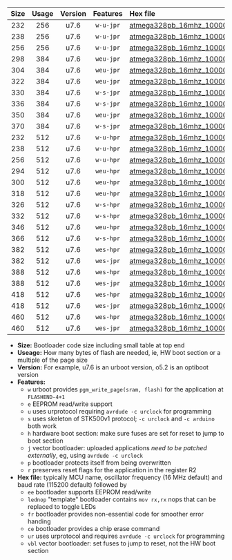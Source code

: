 |Size|Usage|Version|Features|Hex file|
|:-:|:-:|:-:|:-:|:--|
|232|256|u7.6|`w-u-jpr`|[atmega328pb_16mhz_1000000bps_ur_vbl.hex](https://raw.githubusercontent.com/stefanrueger/urboot/main//atmega328pb_16mhz_1000000bps_ur_vbl.hex)|
|238|256|u7.6|`w-u-jpr`|[atmega328pb_16mhz_1000000bps_lednop_ur_vbl.hex](https://raw.githubusercontent.com/stefanrueger/urboot/main//atmega328pb_16mhz_1000000bps_lednop_ur_vbl.hex)|
|256|256|u7.6|`w-u-jpr`|[atmega328pb_16mhz_1000000bps_lednop_fr_ur_vbl.hex](https://raw.githubusercontent.com/stefanrueger/urboot/main//atmega328pb_16mhz_1000000bps_lednop_fr_ur_vbl.hex)|
|298|384|u7.6|`weu-jpr`|[atmega328pb_16mhz_1000000bps_ee_ur_vbl.hex](https://raw.githubusercontent.com/stefanrueger/urboot/main//atmega328pb_16mhz_1000000bps_ee_ur_vbl.hex)|
|304|384|u7.6|`weu-jpr`|[atmega328pb_16mhz_1000000bps_ee_lednop_ur_vbl.hex](https://raw.githubusercontent.com/stefanrueger/urboot/main//atmega328pb_16mhz_1000000bps_ee_lednop_ur_vbl.hex)|
|322|384|u7.6|`weu-jpr`|[atmega328pb_16mhz_1000000bps_ee_lednop_fr_ur_vbl.hex](https://raw.githubusercontent.com/stefanrueger/urboot/main//atmega328pb_16mhz_1000000bps_ee_lednop_fr_ur_vbl.hex)|
|330|384|u7.6|`w-s-jpr`|[atmega328pb_16mhz_1000000bps_vbl.hex](https://raw.githubusercontent.com/stefanrueger/urboot/main//atmega328pb_16mhz_1000000bps_vbl.hex)|
|336|384|u7.6|`w-s-jpr`|[atmega328pb_16mhz_1000000bps_lednop_vbl.hex](https://raw.githubusercontent.com/stefanrueger/urboot/main//atmega328pb_16mhz_1000000bps_lednop_vbl.hex)|
|350|384|u7.6|`weu-jpr`|[atmega328pb_16mhz_1000000bps_ee_lednop_fr_ce_ur_vbl.hex](https://raw.githubusercontent.com/stefanrueger/urboot/main//atmega328pb_16mhz_1000000bps_ee_lednop_fr_ce_ur_vbl.hex)|
|370|384|u7.6|`w-s-jpr`|[atmega328pb_16mhz_1000000bps_lednop_fr_vbl.hex](https://raw.githubusercontent.com/stefanrueger/urboot/main//atmega328pb_16mhz_1000000bps_lednop_fr_vbl.hex)|
|232|512|u7.6|`w-u-hpr`|[atmega328pb_16mhz_1000000bps_ur.hex](https://raw.githubusercontent.com/stefanrueger/urboot/main//atmega328pb_16mhz_1000000bps_ur.hex)|
|238|512|u7.6|`w-u-hpr`|[atmega328pb_16mhz_1000000bps_lednop_ur.hex](https://raw.githubusercontent.com/stefanrueger/urboot/main//atmega328pb_16mhz_1000000bps_lednop_ur.hex)|
|256|512|u7.6|`w-u-hpr`|[atmega328pb_16mhz_1000000bps_lednop_fr_ur.hex](https://raw.githubusercontent.com/stefanrueger/urboot/main//atmega328pb_16mhz_1000000bps_lednop_fr_ur.hex)|
|294|512|u7.6|`weu-hpr`|[atmega328pb_16mhz_1000000bps_ee_ur.hex](https://raw.githubusercontent.com/stefanrueger/urboot/main//atmega328pb_16mhz_1000000bps_ee_ur.hex)|
|300|512|u7.6|`weu-hpr`|[atmega328pb_16mhz_1000000bps_ee_lednop_ur.hex](https://raw.githubusercontent.com/stefanrueger/urboot/main//atmega328pb_16mhz_1000000bps_ee_lednop_ur.hex)|
|318|512|u7.6|`weu-hpr`|[atmega328pb_16mhz_1000000bps_ee_lednop_fr_ur.hex](https://raw.githubusercontent.com/stefanrueger/urboot/main//atmega328pb_16mhz_1000000bps_ee_lednop_fr_ur.hex)|
|326|512|u7.6|`w-s-hpr`|[atmega328pb_16mhz_1000000bps.hex](https://raw.githubusercontent.com/stefanrueger/urboot/main//atmega328pb_16mhz_1000000bps.hex)|
|332|512|u7.6|`w-s-hpr`|[atmega328pb_16mhz_1000000bps_lednop.hex](https://raw.githubusercontent.com/stefanrueger/urboot/main//atmega328pb_16mhz_1000000bps_lednop.hex)|
|346|512|u7.6|`weu-hpr`|[atmega328pb_16mhz_1000000bps_ee_lednop_fr_ce_ur.hex](https://raw.githubusercontent.com/stefanrueger/urboot/main//atmega328pb_16mhz_1000000bps_ee_lednop_fr_ce_ur.hex)|
|366|512|u7.6|`w-s-hpr`|[atmega328pb_16mhz_1000000bps_lednop_fr.hex](https://raw.githubusercontent.com/stefanrueger/urboot/main//atmega328pb_16mhz_1000000bps_lednop_fr.hex)|
|382|512|u7.6|`wes-hpr`|[atmega328pb_16mhz_1000000bps_ee.hex](https://raw.githubusercontent.com/stefanrueger/urboot/main//atmega328pb_16mhz_1000000bps_ee.hex)|
|382|512|u7.6|`wes-jpr`|[atmega328pb_16mhz_1000000bps_ee_vbl.hex](https://raw.githubusercontent.com/stefanrueger/urboot/main//atmega328pb_16mhz_1000000bps_ee_vbl.hex)|
|388|512|u7.6|`wes-hpr`|[atmega328pb_16mhz_1000000bps_ee_lednop.hex](https://raw.githubusercontent.com/stefanrueger/urboot/main//atmega328pb_16mhz_1000000bps_ee_lednop.hex)|
|388|512|u7.6|`wes-jpr`|[atmega328pb_16mhz_1000000bps_ee_lednop_vbl.hex](https://raw.githubusercontent.com/stefanrueger/urboot/main//atmega328pb_16mhz_1000000bps_ee_lednop_vbl.hex)|
|418|512|u7.6|`wes-hpr`|[atmega328pb_16mhz_1000000bps_ee_lednop_fr.hex](https://raw.githubusercontent.com/stefanrueger/urboot/main//atmega328pb_16mhz_1000000bps_ee_lednop_fr.hex)|
|418|512|u7.6|`wes-jpr`|[atmega328pb_16mhz_1000000bps_ee_lednop_fr_vbl.hex](https://raw.githubusercontent.com/stefanrueger/urboot/main//atmega328pb_16mhz_1000000bps_ee_lednop_fr_vbl.hex)|
|460|512|u7.6|`wes-hpr`|[atmega328pb_16mhz_1000000bps_ee_lednop_fr_ce.hex](https://raw.githubusercontent.com/stefanrueger/urboot/main//atmega328pb_16mhz_1000000bps_ee_lednop_fr_ce.hex)|
|460|512|u7.6|`wes-jpr`|[atmega328pb_16mhz_1000000bps_ee_lednop_fr_ce_vbl.hex](https://raw.githubusercontent.com/stefanrueger/urboot/main//atmega328pb_16mhz_1000000bps_ee_lednop_fr_ce_vbl.hex)|

- **Size:** Bootloader code size including small table at top end
- **Useage:** How many bytes of flash are needed, ie, HW boot section or a multiple of the page size
- **Version:** For example, u7.6 is an urboot version, o5.2 is an optiboot version
- **Features:**
  + `w` urboot provides `pgm_write_page(sram, flash)` for the application at `FLASHEND-4+1`
  + `e` EEPROM read/write support
  + `u` uses urprotocol requiring `avrdude -c urclock` for programming
  + `s` uses skeleton of STK500v1 protocol; `-c urclock` and `-c arduino` both work
  + `h` hardware boot section: make sure fuses are set for reset to jump to boot section
  + `j` vector bootloader: uploaded applications *need to be patched externally*, eg, using `avrdude -c urclock`
  + `p` bootloader protects itself from being overwritten
  + `r` preserves reset flags for the application in the register R2
- **Hex file:** typically MCU name, oscillator frequency (16 MHz default) and baud rate (115200 default) followed by
  + `ee` bootloader supports EEPROM read/write
  + `lednop` "template" bootloader contains `mov rx,rx` nops that can be replaced to toggle LEDs
  + `fr` bootloader provides non-essential code for smoother error handing
  + `ce` bootloader provides a chip erase command
  + `ur` uses urprotocol and requires `avrdude -c urclock` for programming
  + `vbl` vector bootloader: set fuses to jump to reset, not the HW boot section
